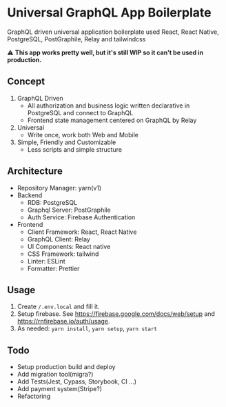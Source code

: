 # Universal GraphQL App Boilerplate

GraphQL driven universal application boilerplate used React, React Native, PostgreSQL, PostGraphile, Relay and tailwindcss

:warning: **This app works pretty well, but it's still WIP so it can't be used in production.**

## Concept

1. GraphQL Driven
   - All authorization and business logic written declarative in PostgreSQL and connect to GraphQL
   - Frontend state management centered on GraphQL by Relay
2. Universal
   - Write once, work both Web and Mobile
3. Simple, Friendly and Customizable
   - Less scripts and simple structure

## Architecture

- Repository Manager: yarn(v1)
- Backend
  - RDB: PostgreSQL
  - Graphql Server: PostGraphile
  - Auth Service: Firebase Authentication
- Frontend
  - Client Framework: React, React Native
  - GraphQL Client: Relay
  - UI Components: React native
  - CSS Framework: tailwind
  - Linter: ESLint
  - Formatter: Prettier

## Usage

1. Create `/.env.local` and fill it.
1. Setup firebase. See https://firebase.google.com/docs/web/setup and https://rnfirebase.io/auth/usage.
1. As needed: `yarn install`, `yarn setup`, `yarn start`

## Todo
- Setup production build and deploy
- Add migration tool(migra?)
- Add Tests(Jest, Cypass, Storybook, CI ...)
- Add payment system(Stripe?)
- Refactoring
